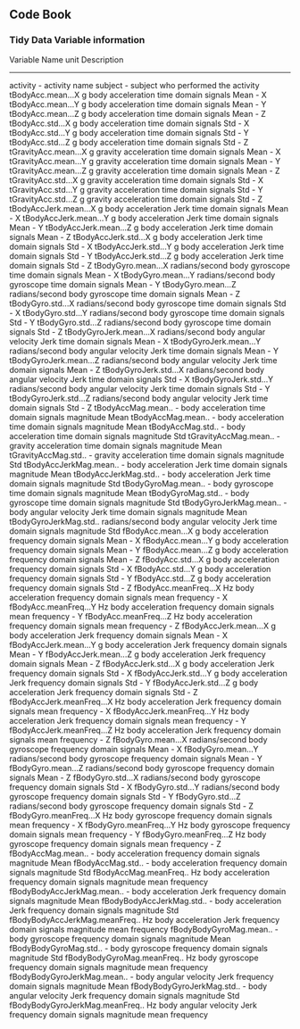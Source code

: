 ##  Code Book		
### Tidy Data Variable information		
		
		
Variable Name	unit	Description
----------------------------	--------------------------------------------------------------	
activity	-	activity name
subject	-	subject who performed the activity
tBodyAcc.mean...X	g	body acceleration time domain signals Mean - X
tBodyAcc.mean...Y	g	body acceleration time domain signals Mean - Y
tBodyAcc.mean...Z	g	body acceleration time domain signals Mean - Z
tBodyAcc.std...X	g	body acceleration time domain signals Std - X
tBodyAcc.std...Y	g	body acceleration time domain signals Std - Y
tBodyAcc.std...Z	g	body acceleration time domain signals Std - Z
tGravityAcc.mean...X	g	gravity acceleration time domain signals Mean - X
tGravityAcc.mean...Y	g	gravity acceleration time domain signals Mean - Y
tGravityAcc.mean...Z	g	gravity acceleration time domain signals Mean - Z
tGravityAcc.std...X	g	gravity acceleration time domain signals Std - X
tGravityAcc.std...Y	g	gravity acceleration time domain signals Std - Y
tGravityAcc.std...Z	g	gravity acceleration time domain signals Std - Z
tBodyAccJerk.mean...X	g	body acceleration Jerk time domain signals Mean - X
tBodyAccJerk.mean...Y	g	body acceleration Jerk time domain signals Mean - Y
tBodyAccJerk.mean...Z	g	body acceleration Jerk time domain signals Mean - Z
tBodyAccJerk.std...X	g	body acceleration Jerk time domain signals Std - X
tBodyAccJerk.std...Y	g	body acceleration Jerk time domain signals Std - Y
tBodyAccJerk.std...Z	g	body acceleration Jerk time domain signals Std - Z
tBodyGyro.mean...X	radians/second	body gyroscope time domain signals Mean - X
tBodyGyro.mean...Y	radians/second	body gyroscope time domain signals Mean - Y
tBodyGyro.mean...Z	radians/second	body gyroscope time domain signals Mean - Z
tBodyGyro.std...X	radians/second	body gyroscope time domain signals Std - X
tBodyGyro.std...Y	radians/second	body gyroscope time domain signals Std - Y
tBodyGyro.std...Z	radians/second	body gyroscope time domain signals Std - Z
tBodyGyroJerk.mean...X	radians/second	body angular velocity Jerk time domain signals Mean - X
tBodyGyroJerk.mean...Y	radians/second	body angular velocity Jerk time domain signals Mean - Y
tBodyGyroJerk.mean...Z	radians/second	body angular velocity Jerk time domain signals Mean - Z
tBodyGyroJerk.std...X	radians/second	body angular velocity Jerk time domain signals Std - X
tBodyGyroJerk.std...Y	radians/second	body angular velocity Jerk time domain signals Std - Y
tBodyGyroJerk.std...Z	radians/second	body angular velocity Jerk time domain signals Std - Z
tBodyAccMag.mean..	-	body acceleration time domain signals magnitude Mean
tBodyAccMag.mean..	-	body acceleration time domain signals magnitude Mean
tBodyAccMag.std..	-	body acceleration time domain signals magnitude Std
tGravityAccMag.mean..	-	gravity acceleration time domain signals magnitude Mean
tGravityAccMag.std..	-	gravity acceleration time domain signals magnitude Std
tBodyAccJerkMag.mean..	-	body acceleration Jerk time domain signals magnitude Mean
tBodyAccJerkMag.std..	-	body acceleration Jerk time domain signals magnitude Std
tBodyGyroMag.mean..	-	body gyroscope time domain signals magnitude Mean
tBodyGyroMag.std..	-	body gyroscope time domain signals magnitude Std
tBodyGyroJerkMag.mean..	-	body angular velocity Jerk time domain signals magnitude Mean
tBodyGyroJerkMag.std..	radians/second	body angular velocity Jerk time domain signals magnitude Std
fBodyAcc.mean...X	g	body acceleration frequency domain signals Mean - X
fBodyAcc.mean...Y	g	body acceleration frequency domain signals Mean - Y
fBodyAcc.mean...Z	g	body acceleration frequency domain signals Mean - Z
fBodyAcc.std...X	g	body acceleration frequency domain signals Std - X
fBodyAcc.std...Y	g	body acceleration frequency domain signals Std - Y
fBodyAcc.std...Z	g	body acceleration frequency domain signals Std - Z
fBodyAcc.meanFreq...X	Hz	body acceleration frequency domain signals mean frequency - X
fBodyAcc.meanFreq...Y	Hz	body acceleration frequency domain signals mean frequency - Y
fBodyAcc.meanFreq...Z	Hz	body acceleration frequency domain signals mean frequency - Z
fBodyAccJerk.mean...X	g	body acceleration Jerk frequency domain signals Mean - X
fBodyAccJerk.mean...Y	g	body acceleration Jerk frequency domain signals Mean - Y
fBodyAccJerk.mean...Z	g	body acceleration Jerk frequency domain signals Mean - Z
fBodyAccJerk.std...X	g	body acceleration Jerk frequency domain signals Std - X
fBodyAccJerk.std...Y	g	body acceleration Jerk frequency domain signals Std - Y
fBodyAccJerk.std...Z	g	body acceleration Jerk frequency domain signals Std - Z
fBodyAccJerk.meanFreq...X	Hz	body acceleration Jerk frequency domain signals mean frequency - X
fBodyAccJerk.meanFreq...Y	Hz	body acceleration Jerk frequency domain signals mean frequency - Y
fBodyAccJerk.meanFreq...Z	Hz	body acceleration Jerk frequency domain signals mean frequency - Z
fBodyGyro.mean...X	radians/second	body gyroscope frequency domain signals Mean - X
fBodyGyro.mean...Y	radians/second	body gyroscope frequency domain signals Mean - Y
fBodyGyro.mean...Z	radians/second	body gyroscope frequency domain signals Mean - Z
fBodyGyro.std...X	radians/second	body gyroscope frequency domain signals Std - X
fBodyGyro.std...Y	radians/second	body gyroscope frequency domain signals Std - Y
fBodyGyro.std...Z	radians/second	body gyroscope frequency domain signals Std - Z
fBodyGyro.meanFreq...X	Hz	body gyroscope frequency domain signals mean frequency - X
fBodyGyro.meanFreq...Y	Hz	body gyroscope frequency domain signals mean frequency - Y
fBodyGyro.meanFreq...Z	Hz	body gyroscope frequency domain signals mean frequency - Z
fBodyAccMag.mean..	-	body acceleration frequency domain signals magnitude Mean
fBodyAccMag.std..	-	body acceleration frequency domain signals magnitude Std
fBodyAccMag.meanFreq..	Hz	body acceleration frequency domain signals magnitude mean frequency
fBodyBodyAccJerkMag.mean..	-	body acceleration Jerk frequency domain signals magnitude Mean 
fBodyBodyAccJerkMag.std..	-	body acceleration Jerk frequency domain signals magnitude Std
fBodyBodyAccJerkMag.meanFreq..	Hz	body acceleration Jerk frequency domain signals magnitude mean frequency
fBodyBodyGyroMag.mean..	-	body gyroscope frequency domain signals magnitude Mean
fBodyBodyGyroMag.std..	-	body gyroscope frequency domain signals magnitude Std
fBodyBodyGyroMag.meanFreq..	Hz	body gyroscope frequency domain signals magnitude mean frequency
fBodyBodyGyroJerkMag.mean..	-	body angular velocity Jerk frequency domain signals magnitude Mean
fBodyBodyGyroJerkMag.std..	-	body angular velocity Jerk frequency domain signals magnitude Std
fBodyBodyGyroJerkMag.meanFreq..	Hz	body angular velocity Jerk frequency domain signals magnitude mean frequency
